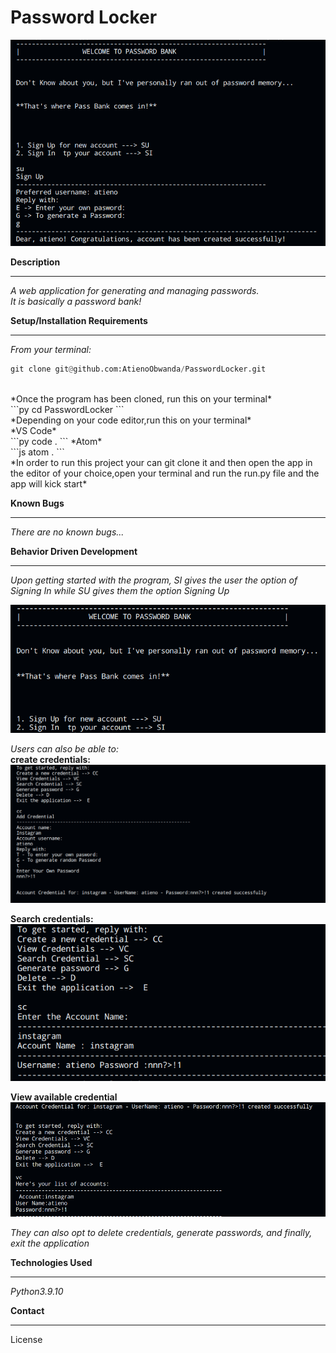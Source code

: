 # Password Locker
![Alt text](./images/welcome.png?raw=true "Optional Title")

**Description**
****
*A web application for  generating and managing  passwords.* <br />
*It is basically a password bank!*

**Setup/Installation Requirements** 
****
*From your terminal:* <br />
```py
git clone git@github.com:AtienoObwanda/PasswordLocker.git
```
<br />
*Once the program has been cloned, run this on your terminal* <br />
```py
    cd PasswordLocker
```
<br />
*Depending on your code editor,run this on your terminal* <br />
*VS Code*<br />
```py
    code .
```
*Atom* <br />
```js
    atom .
```
<br />
*In order to run this project your can git clone it and then open the app in the editor of your choice,open your terminal and run the run.py file and the app will kick start*
<br />

**Known Bugs**
****
*There are no known bugs...*

**Behavior Driven Development**
****
*Upon getting started with the program, SI gives the user the option of Signing In while SU gives them the option Signing Up* <br />

![Alt text](./images/main.png?raw=true "Optional Title")

*Users can also be able to:* <br />
**create credentials:** <br />
![Alt text](./images/createAccount.png?raw=true "Optional Title")


**Search credentials:**<br />
![Alt text](./images/search.png?raw=true "Optional Title")

**View available credential**
![Alt text](./images/view.png?raw=true "Optional Title")

*They can also opt to delete credentials, generate passwords, and finally, exit the application*

**Technologies Used**
****
*Python3.9.10*

**Contact**
****




License
